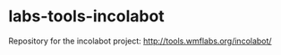 labs-tools-incolabot
====================

Repository for the incolabot project: http://tools.wmflabs.org/incolabot/
